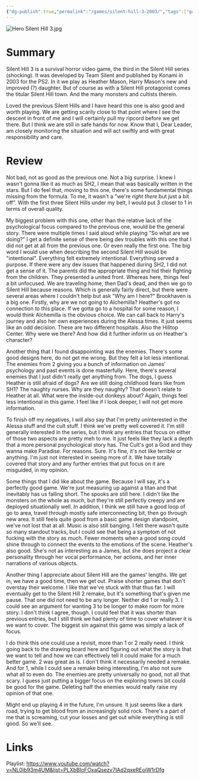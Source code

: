 ```yaml
---
{"dg-publish":true,"permalink":"/games/silent-hill-3-2003/","tags":["games","LP"],"created":"2025-02-16","updated":"2025-06-03"}
---
```



![Hero Silent Hill 3.jpg](/img/user/_sys/Attachments/Hero%20Silent%20Hill%203.jpg)

# Summary

Silent Hill 3 is a survival horror video game, the third in the Silent Hill series (shocking). It was developed by Team Silent and published by Konami in 2003 for the PS2. In it we play as Heather Mason, Harry Mason's new and improved (?) daughter. But of course as with a Silent Hill protagonist comes the titular Silent Hill town. And the many monsters and cultists therein.

Loved the previous Silent Hills and I have heard this one is also good and worth playing. We are getting scarily close to that point where I see the descent in front of me and I will certainly pull my ripcord before we get there. But I think we are still in safe hands for now. Know that I, Dear Leader, am closely monitoring the situation and will act swiftly and with great responsibility and care.

# Review

Not bad, not as good as the previous one. Not a big surprise. I knew I wasn't gonna like it as much as SH2, I mean that was basically written in the stars. But I do feel that, moving to this one, there's some fundamental things missing from the formula. To me, it wasn't a "we're *right there* but just a bit off". With the first three Silent Hills under my belt, I would put 3 closer to 1 in terms of overall quality.

My biggest problem with this one, other than the relative lack of the psychological focus compared to the previous one, would be the general story. There were multiple times I said aloud while playing "So what are we doing?" I get a definite sense of there being dev troubles with this one that I did not get at all from the previous one. Or even really the first one. The big word I would use when describing the second Silent Hill would be "intentional". Everything felt extremely intentional. Everything served a purpose. If there were any dev issues that happened during SH2, I did not get a sense of it. The parents did the appropriate thing and hid their fighting from the children. They presented a united front. Whereas here, things feel a bit unfocused. We are traveling home, then Dad's dead, and then we go to Silent Hill because reasons. Which is generally fairly direct, but there were several areas where I couldn't help but ask "Why am I here?" Brookhaven is a big one. Firstly, why are we not going to Alchemilla? Heather's got no connection to this place. If we gotta go to a hospital for some reason, I would think Alchemilla is the obvious choice. We can call back to Harry's journey and also her own experiences during the Alessa times. It just seems like an odd decision. These are two different hospitals. Also the Hilltop Center. Why were we there? And how did it further inform us on Heather's character?

Another thing that I found disappointing was the enemies. There's some good designs here, do not get me wrong. But they felt a lot less intentional. The enemies from 2 giving you a bunch of information on James' psychology and past events is done masterfully. Here, there's several enemies that I just didn't really get anything from. The dogs, I guess Heather is still afraid of dogs? Are we still doing childhood fears like from SH1? The naughty nurses. Why are they naughty? That doesn't relate to Heather at all. What were the inside-out donkeys about? Again, things feel less intentional in this game. I feel like if I look deeper, I will not get more information.

To finish off my negatives, I will also say that I'm pretty uninterested in the Alessa stuff and the cult stuff. I think we've pretty well covered it. I'm still generally interested in the series, but I think any entries that focus on either of those two aspects are pretty meh to me. It just feels like they lack a depth that a more personal psychological story has. The Cult's got a God and they wanna make Paradise. For reasons. Sure. It's fine, it's not like terrible or anything. I'm just not interested in seeing more of it. We have totally covered that story and any further entries that put focus on it are misguided, in my opinion.

Some things that I did like about the game. Because I will say, it's a perfectly good game. We're just measuring up against a titan and that inevitably has us falling short. The spooks are still here. I didn't like the monsters on the whole as much, but they're still perfectly creepy and are deployed situationally well. In addition, I think we still have a good loop of go to area, travel through mostly safe interconnecting bit, then go through new area. It still feels quite good from a basic game design standpoint, we've not lost that at all. Music is also still banging. I felt there wasn't quite so many standout tracks, but I could see that being a symptom of not fucking with the story as much. Fewer moments when a good song could shine through to connect the events to the emotions of the scene. Heather's also good. She's not as interesting as a James, but she does project a clear personality through her vocal performance, her actions, and her inner narrations of various objects.

Another thing I appreciate about Silent Hill are the games' lengths. We get in, we have a good time, then we get out. Praise shorter games that don't overstay their welcome. I like that we've stuck with that thus far. I will eventually get to the Silent Hill 2 remake, but it's something that's given me pause. That one did not need to be any longer. Neither did 1 or really 3. I could see an argument for wanting 3 to be longer to make room for more story. I don't think I agree, though. I could feel that it was shorter than previous entries, but I still think we had plenty of time to cover whatever it is we want to cover. The biggest sin against this game was simply a lack of focus.

I do think this one could use a revisit, more than 1 or 2 really need. I think going back to the drawing board here and figuring out what the story is that we want to tell and how we can effectively tell it could make for a much better game. 2 was great as is. I don't think it necessarily needed a remake. And for 1, while I could see a remake being interesting, I'm also not sure what all to even do. The enemies are pretty universally no good, not all that scary. I guess just putting a bigger focus on the exploring towns bit could be good for the game. Deleting half the enemies would really raise my opinion of that one.

Might end up playing 4 in the future, I'm unsure. It just seems like a dark road, trying to get blood from an increasingly solid rock. There's a part of me that is screaming, cut your losses and get out while everything is still good. So we'll see.

# Links

Playlist: https://www.youtube.com/watch?v=NL0ib93m4UM&list=PLXbBIoFOxaQsezv7IAd2qxeREoiW1rDfg
